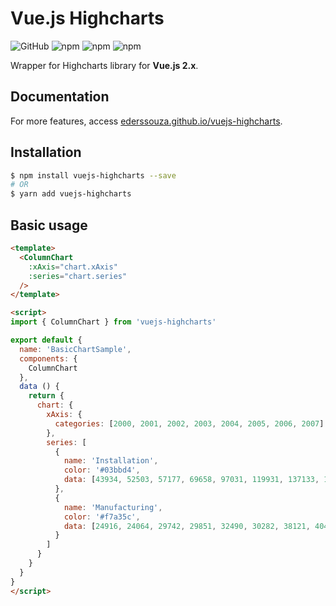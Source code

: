 # Vue.js Highcharts

![GitHub](https://img.shields.io/github/license/ederssouza/vuejs-highcharts) ![npm](https://img.shields.io/npm/v/vuejs-highcharts) ![npm](https://img.shields.io/npm/dw/vuejs-highcharts) ![npm](https://img.shields.io/npm/dm/vuejs-highcharts)

Wrapper for Highcharts library for **Vue.js 2.x**.

## Documentation

For more features, access [ederssouza.github.io/vuejs-highcharts](https://ederssouza.github.io/vuejs-highcharts/).

## Installation

```bash
$ npm install vuejs-highcharts --save
# OR
$ yarn add vuejs-highcharts
```

## Basic usage

```html
<template>
  <ColumnChart
    :xAxis="chart.xAxis"
    :series="chart.series"
  />
</template>

<script>
import { ColumnChart } from 'vuejs-highcharts'

export default {
  name: 'BasicChartSample',
  components: {
    ColumnChart
  },
  data () {
    return {
      chart: {
        xAxis: {
          categories: [2000, 2001, 2002, 2003, 2004, 2005, 2006, 2007]
        },
        series: [
          {
            name: 'Installation',
            color: '#03bbd4',
            data: [43934, 52503, 57177, 69658, 97031, 119931, 137133, 154175]
          },
          {
            name: 'Manufacturing',
            color: '#f7a35c',
            data: [24916, 24064, 29742, 29851, 32490, 30282, 38121, 40434]
          }
        ]
      }
    }
  }
}
</script>
```